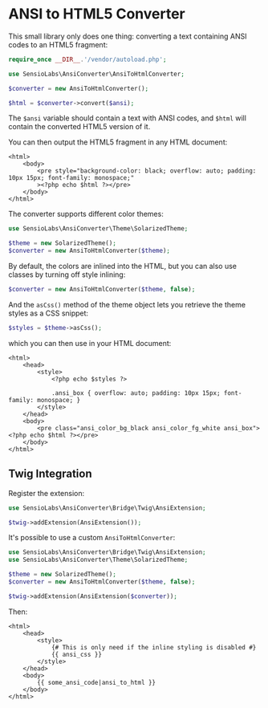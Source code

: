 ANSI to HTML5 Converter
=======================

This small library only does one thing: converting a text containing ANSI
codes to an HTML5 fragment:

```php
require_once __DIR__.'/vendor/autoload.php';

use SensioLabs\AnsiConverter\AnsiToHtmlConverter;

$converter = new AnsiToHtmlConverter();

$html = $converter->convert($ansi);
```

The `$ansi` variable should contain a text with ANSI codes, and `$html` will
contain the converted HTML5 version of it.

You can then output the HTML5 fragment in any HTML document:

```html+php
<html>
    <body>
        <pre style="background-color: black; overflow: auto; padding: 10px 15px; font-family: monospace;"
        ><?php echo $html ?></pre>
    </body>
</html>
```

The converter supports different color themes:

```php
use SensioLabs\AnsiConverter\Theme\SolarizedTheme;

$theme = new SolarizedTheme();
$converter = new AnsiToHtmlConverter($theme);
```

By default, the colors are inlined into the HTML, but you can also use classes
by turning off style inlining:

```php
$converter = new AnsiToHtmlConverter($theme, false);
```

And the `asCss()` method of the theme object lets you retrieve the theme styles
as a CSS snippet:

```php
$styles = $theme->asCss();
```

which you can then use in your HTML document:

```html+php
<html>
    <head>
        <style>
            <?php echo $styles ?>

            .ansi_box { overflow: auto; padding: 10px 15px; font-family: monospace; }
        </style>
    </head>
    <body>
        <pre class="ansi_color_bg_black ansi_color_fg_white ansi_box"><?php echo $html ?></pre>
    </body>
</html>
```

Twig Integration
----------------

Register the extension:

```php
use SensioLabs\AnsiConverter\Bridge\Twig\AnsiExtension;

$twig->addExtension(AnsiExtension());
```

It's possible to use a custom ``AnsiToHtmlConverter``:

```php
use SensioLabs\AnsiConverter\Bridge\Twig\AnsiExtension;
use SensioLabs\AnsiConverter\Theme\SolarizedTheme;

$theme = new SolarizedTheme();
$converter = new AnsiToHtmlConverter($theme, false);

$twig->addExtension(AnsiExtension($converter));
```

Then:

```jinja
<html>
    <head>
        <style>
            {# This is only need if the inline styling is disabled #}
            {{ ansi_css }}
        </style>
    </head>
    <body>
        {{ some_ansi_code|ansi_to_html }}
    </body>
</html>
```


